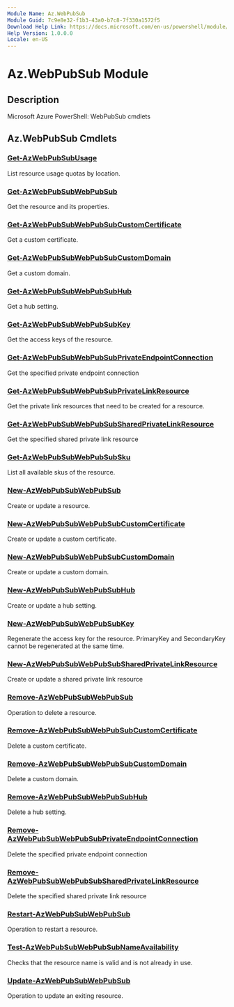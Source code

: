 ```yaml
---
Module Name: Az.WebPubSub
Module Guid: 7c9e8e32-f1b3-43a0-b7c8-7f330a1572f5
Download Help Link: https://docs.microsoft.com/en-us/powershell/module/az.webpubsub
Help Version: 1.0.0.0
Locale: en-US
---
```


# Az.WebPubSub Module
## Description
Microsoft Azure PowerShell: WebPubSub cmdlets

## Az.WebPubSub Cmdlets
### [Get-AzWebPubSubUsage](Get-AzWebPubSubUsage.md)
List resource usage quotas by location.

### [Get-AzWebPubSubWebPubSub](Get-AzWebPubSubWebPubSub.md)
Get the resource and its properties.

### [Get-AzWebPubSubWebPubSubCustomCertificate](Get-AzWebPubSubWebPubSubCustomCertificate.md)
Get a custom certificate.

### [Get-AzWebPubSubWebPubSubCustomDomain](Get-AzWebPubSubWebPubSubCustomDomain.md)
Get a custom domain.

### [Get-AzWebPubSubWebPubSubHub](Get-AzWebPubSubWebPubSubHub.md)
Get a hub setting.

### [Get-AzWebPubSubWebPubSubKey](Get-AzWebPubSubWebPubSubKey.md)
Get the access keys of the resource.

### [Get-AzWebPubSubWebPubSubPrivateEndpointConnection](Get-AzWebPubSubWebPubSubPrivateEndpointConnection.md)
Get the specified private endpoint connection

### [Get-AzWebPubSubWebPubSubPrivateLinkResource](Get-AzWebPubSubWebPubSubPrivateLinkResource.md)
Get the private link resources that need to be created for a resource.

### [Get-AzWebPubSubWebPubSubSharedPrivateLinkResource](Get-AzWebPubSubWebPubSubSharedPrivateLinkResource.md)
Get the specified shared private link resource

### [Get-AzWebPubSubWebPubSubSku](Get-AzWebPubSubWebPubSubSku.md)
List all available skus of the resource.

### [New-AzWebPubSubWebPubSub](New-AzWebPubSubWebPubSub.md)
Create or update a resource.

### [New-AzWebPubSubWebPubSubCustomCertificate](New-AzWebPubSubWebPubSubCustomCertificate.md)
Create or update a custom certificate.

### [New-AzWebPubSubWebPubSubCustomDomain](New-AzWebPubSubWebPubSubCustomDomain.md)
Create or update a custom domain.

### [New-AzWebPubSubWebPubSubHub](New-AzWebPubSubWebPubSubHub.md)
Create or update a hub setting.

### [New-AzWebPubSubWebPubSubKey](New-AzWebPubSubWebPubSubKey.md)
Regenerate the access key for the resource.
PrimaryKey and SecondaryKey cannot be regenerated at the same time.

### [New-AzWebPubSubWebPubSubSharedPrivateLinkResource](New-AzWebPubSubWebPubSubSharedPrivateLinkResource.md)
Create or update a shared private link resource

### [Remove-AzWebPubSubWebPubSub](Remove-AzWebPubSubWebPubSub.md)
Operation to delete a resource.

### [Remove-AzWebPubSubWebPubSubCustomCertificate](Remove-AzWebPubSubWebPubSubCustomCertificate.md)
Delete a custom certificate.

### [Remove-AzWebPubSubWebPubSubCustomDomain](Remove-AzWebPubSubWebPubSubCustomDomain.md)
Delete a custom domain.

### [Remove-AzWebPubSubWebPubSubHub](Remove-AzWebPubSubWebPubSubHub.md)
Delete a hub setting.

### [Remove-AzWebPubSubWebPubSubPrivateEndpointConnection](Remove-AzWebPubSubWebPubSubPrivateEndpointConnection.md)
Delete the specified private endpoint connection

### [Remove-AzWebPubSubWebPubSubSharedPrivateLinkResource](Remove-AzWebPubSubWebPubSubSharedPrivateLinkResource.md)
Delete the specified shared private link resource

### [Restart-AzWebPubSubWebPubSub](Restart-AzWebPubSubWebPubSub.md)
Operation to restart a resource.

### [Test-AzWebPubSubWebPubSubNameAvailability](Test-AzWebPubSubWebPubSubNameAvailability.md)
Checks that the resource name is valid and is not already in use.

### [Update-AzWebPubSubWebPubSub](Update-AzWebPubSubWebPubSub.md)
Operation to update an exiting resource.

